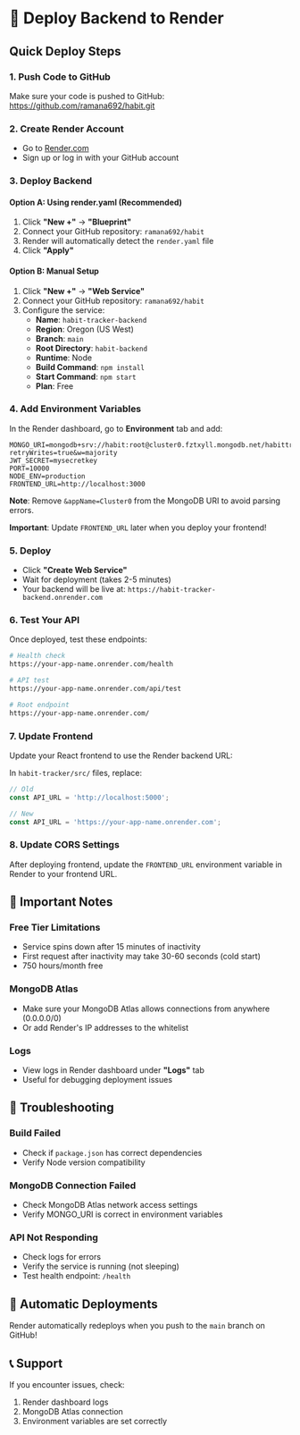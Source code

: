 # 🚀 Deploy Backend to Render

## Quick Deploy Steps

### 1. Push Code to GitHub
Make sure your code is pushed to GitHub: https://github.com/ramana692/habit.git

### 2. Create Render Account
- Go to [Render.com](https://render.com)
- Sign up or log in with your GitHub account

### 3. Deploy Backend

#### Option A: Using render.yaml (Recommended)
1. Click **"New +"** → **"Blueprint"**
2. Connect your GitHub repository: `ramana692/habit`
3. Render will automatically detect the `render.yaml` file
4. Click **"Apply"**

#### Option B: Manual Setup
1. Click **"New +"** → **"Web Service"**
2. Connect your GitHub repository: `ramana692/habit`
3. Configure the service:
   - **Name**: `habit-tracker-backend`
   - **Region**: Oregon (US West)
   - **Branch**: `main`
   - **Root Directory**: `habit-backend`
   - **Runtime**: Node
   - **Build Command**: `npm install`
   - **Start Command**: `npm start`
   - **Plan**: Free

### 4. Add Environment Variables
In the Render dashboard, go to **Environment** tab and add:

```
MONGO_URI=mongodb+srv://habit:root@cluster0.fztxyll.mongodb.net/habittracker?retryWrites=true&w=majority
JWT_SECRET=mysecretkey
PORT=10000
NODE_ENV=production
FRONTEND_URL=http://localhost:3000
```

**Note**: Remove `&appName=Cluster0` from the MongoDB URI to avoid parsing errors.

**Important**: Update `FRONTEND_URL` later when you deploy your frontend!

### 5. Deploy
- Click **"Create Web Service"**
- Wait for deployment (takes 2-5 minutes)
- Your backend will be live at: `https://habit-tracker-backend.onrender.com`

### 6. Test Your API
Once deployed, test these endpoints:

```bash
# Health check
https://your-app-name.onrender.com/health

# API test
https://your-app-name.onrender.com/api/test

# Root endpoint
https://your-app-name.onrender.com/
```

### 7. Update Frontend
Update your React frontend to use the Render backend URL:

In `habit-tracker/src/` files, replace:
```javascript
// Old
const API_URL = 'http://localhost:5000';

// New
const API_URL = 'https://your-app-name.onrender.com';
```

### 8. Update CORS Settings
After deploying frontend, update the `FRONTEND_URL` environment variable in Render to your frontend URL.

## 📝 Important Notes

### Free Tier Limitations
- Service spins down after 15 minutes of inactivity
- First request after inactivity may take 30-60 seconds (cold start)
- 750 hours/month free

### MongoDB Atlas
- Make sure your MongoDB Atlas allows connections from anywhere (0.0.0.0/0)
- Or add Render's IP addresses to the whitelist

### Logs
- View logs in Render dashboard under **"Logs"** tab
- Useful for debugging deployment issues

## 🐛 Troubleshooting

### Build Failed
- Check if `package.json` has correct dependencies
- Verify Node version compatibility

### MongoDB Connection Failed
- Check MongoDB Atlas network access settings
- Verify MONGO_URI is correct in environment variables

### API Not Responding
- Check logs for errors
- Verify the service is running (not sleeping)
- Test health endpoint: `/health`

## 🔄 Automatic Deployments
Render automatically redeploys when you push to the `main` branch on GitHub!

## 📞 Support
If you encounter issues, check:
1. Render dashboard logs
2. MongoDB Atlas connection
3. Environment variables are set correctly

